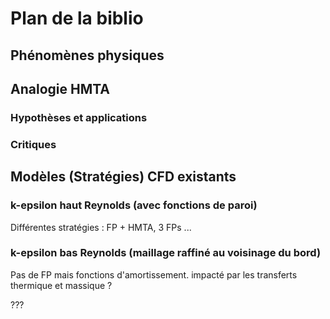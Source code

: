 # Plan de la biblio
## Phénomènes physiques
## Analogie HMTA
### Hypothèses et applications
### Critiques
## Modèles (Stratégies) CFD existants
### k-epsilon haut Reynolds (avec fonctions de paroi)
Différentes stratégies : FP + HMTA, 3 FPs ...
### k-epsilon bas Reynolds (maillage raffiné au voisinage du bord)
Pas de FP mais fonctions d'amortissement. impacté par les transferts thermique et massique ?

???
